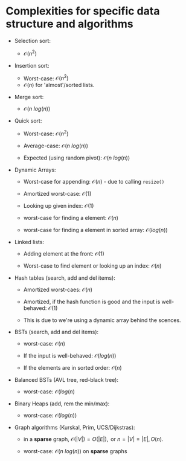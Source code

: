 # Complexities for specific data structure and algorithms

* Selection sort:
    * $\mathcal{O}(n^2)$

* Insertion sort:
    * Worst-case: $\mathcal{O}(n^2)$
    * $\mathcal{O}(n)$ for 'almost'/sorted lists.

* Merge sort:
    * $\mathcal{O}(n\ log(n))$

* Quick sort:
    * Worst-case: $\mathcal{O}(n^2)$

    * Average-case: $\mathcal{O}(n\ log(n))$

    * Expected (using random pivot): $\mathcal{O}(n\ log(n))$

* Dynamic Arrays:
    * Worst-case for appending: $\mathcal{O}(n)$ - due to calling `resize()`

    * Amortized worst-case: $\mathcal{O}(1)$

    * Looking up given index: $\mathcal{O}(1)$

    * worst-case for finding a element: $\mathcal{O}(n)$

    * worst-case for finding a element in sorted array: $\mathcal{O}(log(n))$

* Linked lists:
    * Adding element at the front: $\mathcal{O}(1)$

    * Worst-case to find element or looking up an index: $\mathcal{O}(n)$

* Hash tables (search, add and del items):
    * Amortized worst-caes: $\mathcal{O}(n)$

    * Amortized, if the hash function is good and the input is well-behaved: $\mathcal{O}(1)$

    * This is due to we're using a dynamic array behind the scences.

* BSTs (search, add and del items):
    * worst-case: $\mathcal{O}(n)$

    * If the input is well-behaved: $\mathcal{O}(log(n))$

    * If the elements are in sorted order: $\mathcal{O}(n)$

* Balanced BSTs (AVL tree, red-black tree):
    * worst-case: $\mathcal{O}(log(n)$

* Binary Heaps (add, rem the min/max):
    * worst-case: $\mathcal{O}(log(n))$

* Graph algorithms (Kurskal, Prim, UCS/Dijkstras):
    * in a **sparse** graph, $\mathcal{O}(|V|) = O(|E|), \text{ or } n  = |V| = |E|, O(n)$.

    * worst-case: $\mathcal{O}(n\ log(n))$ on **sparse** graphs

